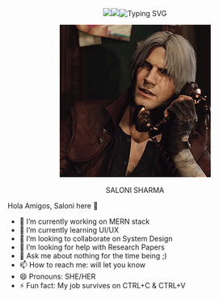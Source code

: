 <p align="center">
  <img src="https://git.io/typing-svg"><img src="[https://readme-typing-svg.herokuapp.com?font=Platypi&weight=300&size=50&duration=3000&pause=1000&color=9E0808DB&background=4116164B&center=true&vCenter=true&random=false&width=450&height=70&lines=HOLA+AMIGOS+!!](https://git.io/typing-svg"><img src="https://readme-typing-svg.herokuapp.com?font=Press+Start+2P&weight=500&size=76&duration=3000&pause=1000&color=9E0808DB&background=4116164B&center=true&vCenter=true&random=false&width=600&height=70&lines=%E2%84%8C%F0%9D%94%AC%F0%9D%94%A9%F0%9D%94%9E+%F0%9D%94%84%F0%9D%94%AA%F0%9D%94%A6%F0%9D%94%A4%F0%9D%94%AC%F0%9D%94%B0+!!)" alt="Typing SVG">
  
<p align="center">
<img src="https://github.com/SaloniSharma2001/SaloniSharma2001/blob/main/image-src/Dante_Hola_Amigos.gif">

<p align="center">
SALONI SHARMA
</p>

Hola Amigos, Saloni here 👋

- 🔭 I’m currently working on MERN stack
- 🌱 I’m currently learning UI/UX
- 👯 I’m looking to collaborate on System Design
- 🤔 I’m looking for help with Research Papers
- 💬 Ask me about nothing for the time being ;)
- 📫 How to reach me: will let you know
- 😄 Pronouns: SHE/HER
- ⚡ Fun fact: My job survives on CTRL+C & CTRL+V

